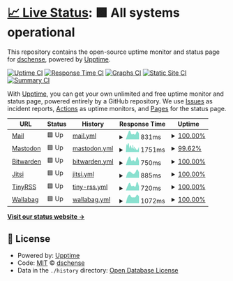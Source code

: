# [📈 Live Status](https://status.tr4sh.net): <!--live status--> **🟩 All systems operational**

This repository contains the open-source uptime monitor and status page for [dschense](https://127.0.0.1), powered by [Upptime](https://github.com/upptime/upptime).

[![Uptime CI](https://github.com/dschense/status/workflows/Uptime%20CI/badge.svg)](https://github.com/upptime/upptime/actions?query=workflow%3A%22Uptime+CI%22)
[![Response Time CI](https://github.com/dschense/status/workflows/Response%20Time%20CI/badge.svg)](https://github.com/upptime/upptime/actions?query=workflow%3A%22Response+Time+CI%22)
[![Graphs CI](https://github.com/dschense/status/workflows/Graphs%20CI/badge.svg)](https://github.com/upptime/upptime/actions?query=workflow%3A%22Graphs+CI%22)
[![Static Site CI](https://github.com/dschense/status/workflows/Static%20Site%20CI/badge.svg)](https://github.com/upptime/upptime/actions?query=workflow%3A%22Static+Site+CI%22)
[![Summary CI](https://github.com/dschense/status/workflows/Summary%20CI/badge.svg)](https://github.com/upptime/upptime/actions?query=workflow%3A%22Summary+CI%22)

With [Upptime](https://upptime.js.org), you can get your own unlimited and free uptime monitor and status page, powered entirely by a GitHub repository. We use [Issues](https://github.com/dschense/status/issues) as incident reports, [Actions](https://github.com/dschense/status/actions) as uptime monitors, and [Pages](https://status.tr4sh.net) for the status page.

<!--start: status pages-->
<!-- This summary is generated by Upptime (https://github.com/upptime/upptime) -->
<!-- Do not edit this manually, your changes will be overwritten -->
<!-- prettier-ignore -->
| URL | Status | History | Response Time | Uptime |
| --- | ------ | ------- | ------------- | ------ |
| <img alt="" src="https://favicons.githubusercontent.com/mail.tr4sh.net" height="13"> [Mail](https://mail.tr4sh.net) | 🟩 Up | [mail.yml](https://github.com/dschense/status/commits/HEAD/history/mail.yml) | <details><summary><img alt="Response time graph" src="./graphs/mail/response-time-week.png" height="20"> 831ms</summary><br><a href="https://status.tr4sh.net/history/mail"><img alt="Response time 931" src="https://img.shields.io/endpoint?url=https%3A%2F%2Fraw.githubusercontent.com%2Fdschense%2Fstatus%2FHEAD%2Fapi%2Fmail%2Fresponse-time.json"></a><br><a href="https://status.tr4sh.net/history/mail"><img alt="24-hour response time 798" src="https://img.shields.io/endpoint?url=https%3A%2F%2Fraw.githubusercontent.com%2Fdschense%2Fstatus%2FHEAD%2Fapi%2Fmail%2Fresponse-time-day.json"></a><br><a href="https://status.tr4sh.net/history/mail"><img alt="7-day response time 831" src="https://img.shields.io/endpoint?url=https%3A%2F%2Fraw.githubusercontent.com%2Fdschense%2Fstatus%2FHEAD%2Fapi%2Fmail%2Fresponse-time-week.json"></a><br><a href="https://status.tr4sh.net/history/mail"><img alt="30-day response time 931" src="https://img.shields.io/endpoint?url=https%3A%2F%2Fraw.githubusercontent.com%2Fdschense%2Fstatus%2FHEAD%2Fapi%2Fmail%2Fresponse-time-month.json"></a><br><a href="https://status.tr4sh.net/history/mail"><img alt="1-year response time 931" src="https://img.shields.io/endpoint?url=https%3A%2F%2Fraw.githubusercontent.com%2Fdschense%2Fstatus%2FHEAD%2Fapi%2Fmail%2Fresponse-time-year.json"></a></details> | <details><summary><a href="https://status.tr4sh.net/history/mail">100.00%</a></summary><a href="https://status.tr4sh.net/history/mail"><img alt="All-time uptime 100.00%" src="https://img.shields.io/endpoint?url=https%3A%2F%2Fraw.githubusercontent.com%2Fdschense%2Fstatus%2FHEAD%2Fapi%2Fmail%2Fuptime.json"></a><br><a href="https://status.tr4sh.net/history/mail"><img alt="24-hour uptime 100.00%" src="https://img.shields.io/endpoint?url=https%3A%2F%2Fraw.githubusercontent.com%2Fdschense%2Fstatus%2FHEAD%2Fapi%2Fmail%2Fuptime-day.json"></a><br><a href="https://status.tr4sh.net/history/mail"><img alt="7-day uptime 100.00%" src="https://img.shields.io/endpoint?url=https%3A%2F%2Fraw.githubusercontent.com%2Fdschense%2Fstatus%2FHEAD%2Fapi%2Fmail%2Fuptime-week.json"></a><br><a href="https://status.tr4sh.net/history/mail"><img alt="30-day uptime 100.00%" src="https://img.shields.io/endpoint?url=https%3A%2F%2Fraw.githubusercontent.com%2Fdschense%2Fstatus%2FHEAD%2Fapi%2Fmail%2Fuptime-month.json"></a><br><a href="https://status.tr4sh.net/history/mail"><img alt="1-year uptime 100.00%" src="https://img.shields.io/endpoint?url=https%3A%2F%2Fraw.githubusercontent.com%2Fdschense%2Fstatus%2FHEAD%2Fapi%2Fmail%2Fuptime-year.json"></a></details>
| <img alt="" src="https://favicons.githubusercontent.com/social.tr4sh.net" height="13"> [Mastodon](https://social.tr4sh.net) | 🟩 Up | [mastodon.yml](https://github.com/dschense/status/commits/HEAD/history/mastodon.yml) | <details><summary><img alt="Response time graph" src="./graphs/mastodon/response-time-week.png" height="20"> 1751ms</summary><br><a href="https://status.tr4sh.net/history/mastodon"><img alt="Response time 2039" src="https://img.shields.io/endpoint?url=https%3A%2F%2Fraw.githubusercontent.com%2Fdschense%2Fstatus%2FHEAD%2Fapi%2Fmastodon%2Fresponse-time.json"></a><br><a href="https://status.tr4sh.net/history/mastodon"><img alt="24-hour response time 2271" src="https://img.shields.io/endpoint?url=https%3A%2F%2Fraw.githubusercontent.com%2Fdschense%2Fstatus%2FHEAD%2Fapi%2Fmastodon%2Fresponse-time-day.json"></a><br><a href="https://status.tr4sh.net/history/mastodon"><img alt="7-day response time 1751" src="https://img.shields.io/endpoint?url=https%3A%2F%2Fraw.githubusercontent.com%2Fdschense%2Fstatus%2FHEAD%2Fapi%2Fmastodon%2Fresponse-time-week.json"></a><br><a href="https://status.tr4sh.net/history/mastodon"><img alt="30-day response time 2039" src="https://img.shields.io/endpoint?url=https%3A%2F%2Fraw.githubusercontent.com%2Fdschense%2Fstatus%2FHEAD%2Fapi%2Fmastodon%2Fresponse-time-month.json"></a><br><a href="https://status.tr4sh.net/history/mastodon"><img alt="1-year response time 2039" src="https://img.shields.io/endpoint?url=https%3A%2F%2Fraw.githubusercontent.com%2Fdschense%2Fstatus%2FHEAD%2Fapi%2Fmastodon%2Fresponse-time-year.json"></a></details> | <details><summary><a href="https://status.tr4sh.net/history/mastodon">99.62%</a></summary><a href="https://status.tr4sh.net/history/mastodon"><img alt="All-time uptime 98.71%" src="https://img.shields.io/endpoint?url=https%3A%2F%2Fraw.githubusercontent.com%2Fdschense%2Fstatus%2FHEAD%2Fapi%2Fmastodon%2Fuptime.json"></a><br><a href="https://status.tr4sh.net/history/mastodon"><img alt="24-hour uptime 97.33%" src="https://img.shields.io/endpoint?url=https%3A%2F%2Fraw.githubusercontent.com%2Fdschense%2Fstatus%2FHEAD%2Fapi%2Fmastodon%2Fuptime-day.json"></a><br><a href="https://status.tr4sh.net/history/mastodon"><img alt="7-day uptime 99.62%" src="https://img.shields.io/endpoint?url=https%3A%2F%2Fraw.githubusercontent.com%2Fdschense%2Fstatus%2FHEAD%2Fapi%2Fmastodon%2Fuptime-week.json"></a><br><a href="https://status.tr4sh.net/history/mastodon"><img alt="30-day uptime 98.71%" src="https://img.shields.io/endpoint?url=https%3A%2F%2Fraw.githubusercontent.com%2Fdschense%2Fstatus%2FHEAD%2Fapi%2Fmastodon%2Fuptime-month.json"></a><br><a href="https://status.tr4sh.net/history/mastodon"><img alt="1-year uptime 98.71%" src="https://img.shields.io/endpoint?url=https%3A%2F%2Fraw.githubusercontent.com%2Fdschense%2Fstatus%2FHEAD%2Fapi%2Fmastodon%2Fuptime-year.json"></a></details>
| <img alt="" src="https://favicons.githubusercontent.com/vault.tr4sh.net" height="13"> [Bitwarden](https://vault.tr4sh.net) | 🟩 Up | [bitwarden.yml](https://github.com/dschense/status/commits/HEAD/history/bitwarden.yml) | <details><summary><img alt="Response time graph" src="./graphs/bitwarden/response-time-week.png" height="20"> 750ms</summary><br><a href="https://status.tr4sh.net/history/bitwarden"><img alt="Response time 859" src="https://img.shields.io/endpoint?url=https%3A%2F%2Fraw.githubusercontent.com%2Fdschense%2Fstatus%2FHEAD%2Fapi%2Fbitwarden%2Fresponse-time.json"></a><br><a href="https://status.tr4sh.net/history/bitwarden"><img alt="24-hour response time 533" src="https://img.shields.io/endpoint?url=https%3A%2F%2Fraw.githubusercontent.com%2Fdschense%2Fstatus%2FHEAD%2Fapi%2Fbitwarden%2Fresponse-time-day.json"></a><br><a href="https://status.tr4sh.net/history/bitwarden"><img alt="7-day response time 750" src="https://img.shields.io/endpoint?url=https%3A%2F%2Fraw.githubusercontent.com%2Fdschense%2Fstatus%2FHEAD%2Fapi%2Fbitwarden%2Fresponse-time-week.json"></a><br><a href="https://status.tr4sh.net/history/bitwarden"><img alt="30-day response time 859" src="https://img.shields.io/endpoint?url=https%3A%2F%2Fraw.githubusercontent.com%2Fdschense%2Fstatus%2FHEAD%2Fapi%2Fbitwarden%2Fresponse-time-month.json"></a><br><a href="https://status.tr4sh.net/history/bitwarden"><img alt="1-year response time 859" src="https://img.shields.io/endpoint?url=https%3A%2F%2Fraw.githubusercontent.com%2Fdschense%2Fstatus%2FHEAD%2Fapi%2Fbitwarden%2Fresponse-time-year.json"></a></details> | <details><summary><a href="https://status.tr4sh.net/history/bitwarden">100.00%</a></summary><a href="https://status.tr4sh.net/history/bitwarden"><img alt="All-time uptime 100.00%" src="https://img.shields.io/endpoint?url=https%3A%2F%2Fraw.githubusercontent.com%2Fdschense%2Fstatus%2FHEAD%2Fapi%2Fbitwarden%2Fuptime.json"></a><br><a href="https://status.tr4sh.net/history/bitwarden"><img alt="24-hour uptime 100.00%" src="https://img.shields.io/endpoint?url=https%3A%2F%2Fraw.githubusercontent.com%2Fdschense%2Fstatus%2FHEAD%2Fapi%2Fbitwarden%2Fuptime-day.json"></a><br><a href="https://status.tr4sh.net/history/bitwarden"><img alt="7-day uptime 100.00%" src="https://img.shields.io/endpoint?url=https%3A%2F%2Fraw.githubusercontent.com%2Fdschense%2Fstatus%2FHEAD%2Fapi%2Fbitwarden%2Fuptime-week.json"></a><br><a href="https://status.tr4sh.net/history/bitwarden"><img alt="30-day uptime 100.00%" src="https://img.shields.io/endpoint?url=https%3A%2F%2Fraw.githubusercontent.com%2Fdschense%2Fstatus%2FHEAD%2Fapi%2Fbitwarden%2Fuptime-month.json"></a><br><a href="https://status.tr4sh.net/history/bitwarden"><img alt="1-year uptime 100.00%" src="https://img.shields.io/endpoint?url=https%3A%2F%2Fraw.githubusercontent.com%2Fdschense%2Fstatus%2FHEAD%2Fapi%2Fbitwarden%2Fuptime-year.json"></a></details>
| <img alt="" src="https://favicons.githubusercontent.com/videocall.tr4sh.net" height="13"> [Jitsi](https://videocall.tr4sh.net) | 🟩 Up | [jitsi.yml](https://github.com/dschense/status/commits/HEAD/history/jitsi.yml) | <details><summary><img alt="Response time graph" src="./graphs/jitsi/response-time-week.png" height="20"> 885ms</summary><br><a href="https://status.tr4sh.net/history/jitsi"><img alt="Response time 932" src="https://img.shields.io/endpoint?url=https%3A%2F%2Fraw.githubusercontent.com%2Fdschense%2Fstatus%2FHEAD%2Fapi%2Fjitsi%2Fresponse-time.json"></a><br><a href="https://status.tr4sh.net/history/jitsi"><img alt="24-hour response time 883" src="https://img.shields.io/endpoint?url=https%3A%2F%2Fraw.githubusercontent.com%2Fdschense%2Fstatus%2FHEAD%2Fapi%2Fjitsi%2Fresponse-time-day.json"></a><br><a href="https://status.tr4sh.net/history/jitsi"><img alt="7-day response time 885" src="https://img.shields.io/endpoint?url=https%3A%2F%2Fraw.githubusercontent.com%2Fdschense%2Fstatus%2FHEAD%2Fapi%2Fjitsi%2Fresponse-time-week.json"></a><br><a href="https://status.tr4sh.net/history/jitsi"><img alt="30-day response time 932" src="https://img.shields.io/endpoint?url=https%3A%2F%2Fraw.githubusercontent.com%2Fdschense%2Fstatus%2FHEAD%2Fapi%2Fjitsi%2Fresponse-time-month.json"></a><br><a href="https://status.tr4sh.net/history/jitsi"><img alt="1-year response time 932" src="https://img.shields.io/endpoint?url=https%3A%2F%2Fraw.githubusercontent.com%2Fdschense%2Fstatus%2FHEAD%2Fapi%2Fjitsi%2Fresponse-time-year.json"></a></details> | <details><summary><a href="https://status.tr4sh.net/history/jitsi">100.00%</a></summary><a href="https://status.tr4sh.net/history/jitsi"><img alt="All-time uptime 100.00%" src="https://img.shields.io/endpoint?url=https%3A%2F%2Fraw.githubusercontent.com%2Fdschense%2Fstatus%2FHEAD%2Fapi%2Fjitsi%2Fuptime.json"></a><br><a href="https://status.tr4sh.net/history/jitsi"><img alt="24-hour uptime 100.00%" src="https://img.shields.io/endpoint?url=https%3A%2F%2Fraw.githubusercontent.com%2Fdschense%2Fstatus%2FHEAD%2Fapi%2Fjitsi%2Fuptime-day.json"></a><br><a href="https://status.tr4sh.net/history/jitsi"><img alt="7-day uptime 100.00%" src="https://img.shields.io/endpoint?url=https%3A%2F%2Fraw.githubusercontent.com%2Fdschense%2Fstatus%2FHEAD%2Fapi%2Fjitsi%2Fuptime-week.json"></a><br><a href="https://status.tr4sh.net/history/jitsi"><img alt="30-day uptime 100.00%" src="https://img.shields.io/endpoint?url=https%3A%2F%2Fraw.githubusercontent.com%2Fdschense%2Fstatus%2FHEAD%2Fapi%2Fjitsi%2Fuptime-month.json"></a><br><a href="https://status.tr4sh.net/history/jitsi"><img alt="1-year uptime 100.00%" src="https://img.shields.io/endpoint?url=https%3A%2F%2Fraw.githubusercontent.com%2Fdschense%2Fstatus%2FHEAD%2Fapi%2Fjitsi%2Fuptime-year.json"></a></details>
| <img alt="" src="https://favicons.githubusercontent.com/tiny.tr4sh.net" height="13"> [TinyRSS](https://tiny.tr4sh.net) | 🟩 Up | [tiny-rss.yml](https://github.com/dschense/status/commits/HEAD/history/tiny-rss.yml) | <details><summary><img alt="Response time graph" src="./graphs/tiny-rss/response-time-week.png" height="20"> 720ms</summary><br><a href="https://status.tr4sh.net/history/tiny-rss"><img alt="Response time 734" src="https://img.shields.io/endpoint?url=https%3A%2F%2Fraw.githubusercontent.com%2Fdschense%2Fstatus%2FHEAD%2Fapi%2Ftiny-rss%2Fresponse-time.json"></a><br><a href="https://status.tr4sh.net/history/tiny-rss"><img alt="24-hour response time 534" src="https://img.shields.io/endpoint?url=https%3A%2F%2Fraw.githubusercontent.com%2Fdschense%2Fstatus%2FHEAD%2Fapi%2Ftiny-rss%2Fresponse-time-day.json"></a><br><a href="https://status.tr4sh.net/history/tiny-rss"><img alt="7-day response time 720" src="https://img.shields.io/endpoint?url=https%3A%2F%2Fraw.githubusercontent.com%2Fdschense%2Fstatus%2FHEAD%2Fapi%2Ftiny-rss%2Fresponse-time-week.json"></a><br><a href="https://status.tr4sh.net/history/tiny-rss"><img alt="30-day response time 734" src="https://img.shields.io/endpoint?url=https%3A%2F%2Fraw.githubusercontent.com%2Fdschense%2Fstatus%2FHEAD%2Fapi%2Ftiny-rss%2Fresponse-time-month.json"></a><br><a href="https://status.tr4sh.net/history/tiny-rss"><img alt="1-year response time 734" src="https://img.shields.io/endpoint?url=https%3A%2F%2Fraw.githubusercontent.com%2Fdschense%2Fstatus%2FHEAD%2Fapi%2Ftiny-rss%2Fresponse-time-year.json"></a></details> | <details><summary><a href="https://status.tr4sh.net/history/tiny-rss">100.00%</a></summary><a href="https://status.tr4sh.net/history/tiny-rss"><img alt="All-time uptime 100.00%" src="https://img.shields.io/endpoint?url=https%3A%2F%2Fraw.githubusercontent.com%2Fdschense%2Fstatus%2FHEAD%2Fapi%2Ftiny-rss%2Fuptime.json"></a><br><a href="https://status.tr4sh.net/history/tiny-rss"><img alt="24-hour uptime 100.00%" src="https://img.shields.io/endpoint?url=https%3A%2F%2Fraw.githubusercontent.com%2Fdschense%2Fstatus%2FHEAD%2Fapi%2Ftiny-rss%2Fuptime-day.json"></a><br><a href="https://status.tr4sh.net/history/tiny-rss"><img alt="7-day uptime 100.00%" src="https://img.shields.io/endpoint?url=https%3A%2F%2Fraw.githubusercontent.com%2Fdschense%2Fstatus%2FHEAD%2Fapi%2Ftiny-rss%2Fuptime-week.json"></a><br><a href="https://status.tr4sh.net/history/tiny-rss"><img alt="30-day uptime 100.00%" src="https://img.shields.io/endpoint?url=https%3A%2F%2Fraw.githubusercontent.com%2Fdschense%2Fstatus%2FHEAD%2Fapi%2Ftiny-rss%2Fuptime-month.json"></a><br><a href="https://status.tr4sh.net/history/tiny-rss"><img alt="1-year uptime 100.00%" src="https://img.shields.io/endpoint?url=https%3A%2F%2Fraw.githubusercontent.com%2Fdschense%2Fstatus%2FHEAD%2Fapi%2Ftiny-rss%2Fuptime-year.json"></a></details>
| <img alt="" src="https://favicons.githubusercontent.com/wallabag.tr4sh.net" height="13"> [Wallabag](https://wallabag.tr4sh.net) | 🟩 Up | [wallabag.yml](https://github.com/dschense/status/commits/HEAD/history/wallabag.yml) | <details><summary><img alt="Response time graph" src="./graphs/wallabag/response-time-week.png" height="20"> 1072ms</summary><br><a href="https://status.tr4sh.net/history/wallabag"><img alt="Response time 1164" src="https://img.shields.io/endpoint?url=https%3A%2F%2Fraw.githubusercontent.com%2Fdschense%2Fstatus%2FHEAD%2Fapi%2Fwallabag%2Fresponse-time.json"></a><br><a href="https://status.tr4sh.net/history/wallabag"><img alt="24-hour response time 1064" src="https://img.shields.io/endpoint?url=https%3A%2F%2Fraw.githubusercontent.com%2Fdschense%2Fstatus%2FHEAD%2Fapi%2Fwallabag%2Fresponse-time-day.json"></a><br><a href="https://status.tr4sh.net/history/wallabag"><img alt="7-day response time 1072" src="https://img.shields.io/endpoint?url=https%3A%2F%2Fraw.githubusercontent.com%2Fdschense%2Fstatus%2FHEAD%2Fapi%2Fwallabag%2Fresponse-time-week.json"></a><br><a href="https://status.tr4sh.net/history/wallabag"><img alt="30-day response time 1164" src="https://img.shields.io/endpoint?url=https%3A%2F%2Fraw.githubusercontent.com%2Fdschense%2Fstatus%2FHEAD%2Fapi%2Fwallabag%2Fresponse-time-month.json"></a><br><a href="https://status.tr4sh.net/history/wallabag"><img alt="1-year response time 1164" src="https://img.shields.io/endpoint?url=https%3A%2F%2Fraw.githubusercontent.com%2Fdschense%2Fstatus%2FHEAD%2Fapi%2Fwallabag%2Fresponse-time-year.json"></a></details> | <details><summary><a href="https://status.tr4sh.net/history/wallabag">100.00%</a></summary><a href="https://status.tr4sh.net/history/wallabag"><img alt="All-time uptime 100.00%" src="https://img.shields.io/endpoint?url=https%3A%2F%2Fraw.githubusercontent.com%2Fdschense%2Fstatus%2FHEAD%2Fapi%2Fwallabag%2Fuptime.json"></a><br><a href="https://status.tr4sh.net/history/wallabag"><img alt="24-hour uptime 100.00%" src="https://img.shields.io/endpoint?url=https%3A%2F%2Fraw.githubusercontent.com%2Fdschense%2Fstatus%2FHEAD%2Fapi%2Fwallabag%2Fuptime-day.json"></a><br><a href="https://status.tr4sh.net/history/wallabag"><img alt="7-day uptime 100.00%" src="https://img.shields.io/endpoint?url=https%3A%2F%2Fraw.githubusercontent.com%2Fdschense%2Fstatus%2FHEAD%2Fapi%2Fwallabag%2Fuptime-week.json"></a><br><a href="https://status.tr4sh.net/history/wallabag"><img alt="30-day uptime 100.00%" src="https://img.shields.io/endpoint?url=https%3A%2F%2Fraw.githubusercontent.com%2Fdschense%2Fstatus%2FHEAD%2Fapi%2Fwallabag%2Fuptime-month.json"></a><br><a href="https://status.tr4sh.net/history/wallabag"><img alt="1-year uptime 100.00%" src="https://img.shields.io/endpoint?url=https%3A%2F%2Fraw.githubusercontent.com%2Fdschense%2Fstatus%2FHEAD%2Fapi%2Fwallabag%2Fuptime-year.json"></a></details>

<!--end: status pages-->

[**Visit our status website →**](https://status.tr4sh.net)

## 📄 License

- Powered by: [Upptime](https://github.com/upptime/upptime)
- Code: [MIT](./LICENSE) © [dschense](https://127.0.0.1)
- Data in the `./history` directory: [Open Database License](https://opendatacommons.org/licenses/odbl/1-0/)
